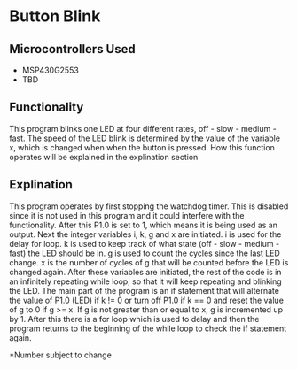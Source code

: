 # Button Blink
## Microcontrollers Used
* MSP430G2553
* TBD

## Functionality

This program blinks one LED at four different rates, off - slow - medium - fast. The speed of the LED blink is determined by the value of the variable x, which is changed when when the button is pressed. How this function operates will be explained in the explination section

## Explination

This program operates by first stopping the watchdog timer. This is disabled since it is not used in this program and it could interfere with the functionality. After this P1.0 is set to 1, which means it is being used as an output. Next the integer variables i, k, g and x are initiated. i is used for the delay for loop. k is used to keep track of what state (off - slow - medium - fast) the LED should be in. g is used to count the cycles since the last LED change. x is the number of cycles of g that will be counted before the LED is changed again. After these variables are initiated, the rest of the code is in an infinitely repeating while loop, so that it will keep repeating and blinking the LED. The main part of the program is an if statement that will alternate the value of P1.0 (LED) if k != 0 or turn off P1.0 if k == 0 and reset the value of g to 0 if g >= x. If g is not greater than or equal to x, g is incremented up by 1.  After this there is a for loop which is used to delay and then the program returns to the beginning of the while loop to check the if statement again.





*Number subject to change
